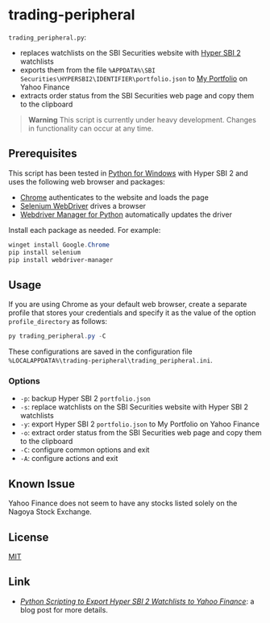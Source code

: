 # trading-peripheral #

<!-- Python script that exports Hyper SBI 2 watchlists to Yahoo
Finance and extracts order status from SBI Securities web page -->

<!-- hypersbi2 python chrome selenium webdrivermanager -->

`trading_peripheral.py`:

  * replaces watchlists on the SBI Securities website with [Hyper SBI
    2](https://go.sbisec.co.jp/lp/lp_hyper_sbi2_211112.html)
    watchlists
  * exports them from the file `%APPDATA%\SBI
    Securities\HYPERSBI2\IDENTIFIER\portfolio.json` to [My
    Portfolio](https://finance.yahoo.com/portfolios) on Yahoo Finance
  * extracts order status from the SBI Securities web page and copy
    them to the clipboard

> **Warning** This script is currently under heavy development.
> Changes in functionality can occur at any time.

## Prerequisites ##

This script has been tested in [Python for
Windows](https://www.python.org/downloads/windows/) with Hyper SBI 2
and uses the following web browser and packages:

  * [Chrome](https://www.google.com/chrome/) authenticates to the
    website and loads the page
  * [Selenium
    WebDriver](https://www.selenium.dev/documentation/webdriver/)
    drives a browser
  * [Webdriver Manager for
    Python](https://github.com/SergeyPirogov/webdriver_manager)
    automatically updates the driver

Install each package as needed.  For example:

``` powershell
winget install Google.Chrome
pip install selenium
pip install webdriver-manager
```

## Usage ##

If you are using Chrome as your default web browser, create a separate
profile that stores your credentials and specify it as the value of
the option `profile_directory` as follows:

``` powershell
py trading_peripheral.py -C
```

These configurations are saved in the configuration file
`%LOCALAPPDATA%\trading-peripheral\trading_peripheral.ini`.

### Options ###

  * `-p`: backup Hyper SBI 2 `portfolio.json`
  * `-s`: replace watchlists on the SBI Securities website with Hyper
    SBI 2 watchlists
  * `-y`: export Hyper SBI 2 `portfolio.json` to My Portfolio on Yahoo
    Finance
  * `-o`: extract order status from the SBI Securities web page and
    copy them to the clipboard
  * `-C`: configure common options and exit
  * `-A`: configure actions and exit

## Known Issue ##

Yahoo Finance does not seem to have any stocks listed solely on the
Nagoya Stock Exchange.

## License ##

[MIT](LICENSE.md)

<!-- ## Links ## -->
## Link ##

  * [*Python Scripting to Export Hyper SBI 2 Watchlists to Yahoo
    Finance*](https://carmine560.blogspot.com/2023/02/python-scripting-to-export-hyper-sbi-2.html):
    a blog post for more details.
  <!-- * [*Python Scripting to Extract Order Status from SBI Securities Web -->
  <!--   Page*](): a blog post for more details. -->
